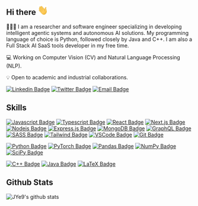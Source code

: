 ## Hi there <img src="assets/hello.gif" width="28px" alt="hi">
👨🏻‍💻 I am a researcher and software engineer specializing in developing intelligent agentic systems and autonomous AI solutions. My programming language of choice is Python, followed closely by Java and C++. I am also a Full Stack AI SaaS tools developer in my free time.  

💻 Working on Computer Vision (CV) and Natural Language Processing (NLP).

💡 Open to academic and industrial collaborations.   

[![Linkedin Badge](https://img.shields.io/badge/LinkedIn-0077B5?style=for-the-badge&logo=linkedin&logoColor=white)](https://www.linkedin.com/in/jye9) [![Twitter Badge](https://img.shields.io/badge/Twitter-1DA1F2?style=for-the-badge&logo=twitter&logoColor=white)](https://x.com/la_licorne9) [![Email Badge](https://img.shields.io/badge/Email-0078D4?style=for-the-badge&logo=microsoftoutlook&logoColor=white)](mailto:jye2020@yahoo.com)


## Skills
[![Javascript Badge](https://img.shields.io/badge/-Javascript-F0DB4F?style=for-the-badge&labelColor=black&logo=javascript&logoColor=F0DB4F)](#) [![Typescript Badge](https://img.shields.io/badge/-Typescript-007acc?style=for-the-badge&labelColor=black&logo=typescript&logoColor=007acc)](#) [![React Badge](https://img.shields.io/badge/-React-61DBFB?style=for-the-badge&labelColor=black&logo=react&logoColor=61DBFB)](#) [![Next.js Badge](https://img.shields.io/badge/next.js-000000?style=for-the-badge&logo=nextdotjs&logoColor=white)](#) [![Nodejs Badge](https://img.shields.io/badge/-Nodejs-3C873A?style=for-the-badge&labelColor=black&logo=node.js&logoColor=3C873A)](#) [![Express.js Badge](https://img.shields.io/badge/Express.js-000000?style=for-the-badge&logo=express&logoColor=white)](#) [![MongoDB Badge](https://img.shields.io/badge/MongoDB-4EA94B?style=for-the-badge&logo=mongodb&logoColor=white)](#) [![GraphQL Badge](https://img.shields.io/badge/-GraphQl-e535ab?style=for-the-badge&labelColor=black&logo=node.js&logoColor=e535ab)](#) [![SASS Badge](https://img.shields.io/badge/Sass-CC6699?style=for-the-badge&logo=sass&logoColor=white)](#) [![Tailwind Badge](https://img.shields.io/badge/Tailwind%20CSS-092749?style=for-the-badge&logo=tailwindcss&logoColor=06B6D4&labelColor=000000)](#) [![VSCode Badge](https://img.shields.io/badge/Visual_Studio-5C2D91?style=for-the-badge&logo=visual%20studio&logoColor=white)](#) [![Git Badge](https://img.shields.io/badge/Git-F05032?style=for-the-badge&logo=git&logoColor=white)](#)

[![Python Badge](https://img.shields.io/badge/Python-3776AB?style=for-the-badge&logo=python&logoColor=white)](#)
[![PyTorch Badge](https://img.shields.io/badge/PyTorch-EE4C2C?style=for-the-badge&logo=pytorch&logoColor=white)](#)
[![Pandas Badge](https://img.shields.io/badge/Pandas-150458?style=for-the-badge&logo=pandas&logoColor=white)](#)
[![NumPy Badge](https://img.shields.io/badge/NumPy-013243?style=for-the-badge&logo=numpy&logoColor=white)](#)
[![SciPy Badge](https://img.shields.io/badge/SciPy-8CAAE6?style=for-the-badge&logo=scipy&logoColor=white)](#)

[![C++ Badge](https://img.shields.io/badge/C++-00599C?style=for-the-badge&logo=cplusplus&logoColor=white)](#)
[![Java Badge](https://img.shields.io/badge/Java-007396?style=for-the-badge&logo=java&logoColor=white)](#)
[![LaTeX Badge](https://img.shields.io/badge/LaTeX-008080?style=for-the-badge&logo=latex&logoColor=white)](#)


## Github Stats
![JYe9's github stats](https://github-readme-stats.vercel.app/api?username=JYe9&count_private=true&theme=tokyonight&hide=contribs,prs)
